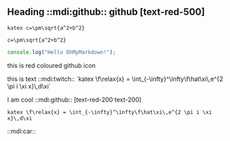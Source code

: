 ## Heading ::mdi:github:: github [text-red-500]

`katex c=\pm\sqrt{a^2+b^2}`

```katex
c=\pm\sqrt{a^2+b^2}
```

```ts {"theme":"nord"}
console.log("Hello OhMyMarkdown!");
```

<mdi-github color="red"/> this is red coloured github icon

<p>
<span>this is text ::mdi:twitch::</span>
`katex \f\relax{x} = \int_{-\infty}^\infty\f\hat\xi\,e^{2 \pi i \xi x}\,d\xi`
</p>

I am cool ::mdi:github:: [text-red-200 text-200]

<mdi-twitch color="blue"/>

`katex \f\relax{x} = \int_{-\infty}^\infty\f\hat\xi\,e^{2 \pi i \xi x}\,d\xi`

<p>
::mdi:car::
<mdi-car color="blue"/>
</p>
